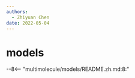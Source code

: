 ```yaml
---
authors:
  - Zhiyuan Chen
date: 2022-05-04
---
```


# models

--8<-- "multimolecule/models/README.zh.md:8:"
